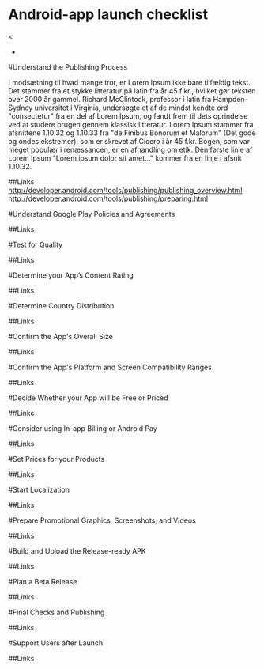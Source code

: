 # Android-app launch checklist

< 
>
*



#Understand the Publishing Process

I modsætning til hvad mange tror, er Lorem Ipsum ikke bare tilfældig tekst. Det stammer fra et stykke litteratur på latin fra år 45 f.kr., hvilket gør teksten over 2000 år gammel. Richard McClintock, professor i latin fra Hampden-Sydney universitet i Virginia, undersøgte et af de mindst kendte ord "consectetur" fra en del af Lorem Ipsum, og fandt frem til dets oprindelse ved at studere brugen gennem klassisk litteratur. Lorem Ipsum stammer fra afsnittene 1.10.32 og 1.10.33 fra "de Finibus Bonorum et Malorum" (Det gode og ondes ekstremer), som er skrevet af Cicero i år 45 f.kr. Bogen, som var meget populær i renæssancen, er en afhandling om etik. Den første linie af Lorem Ipsum "Lorem ipsum dolor sit amet..." kommer fra en linje i afsnit 1.10.32.

##Links
http://developer.android.com/tools/publishing/publishing_overview.html
http://developer.android.com/tools/publishing/preparing.html


#Understand Google Play Policies and Agreements

##Links

#Test for Quality

##Links


#Determine your App’s Content Rating

##Links


#Determine Country Distribution

##Links


#Confirm the App's Overall Size

##Links


#Confirm the App's Platform and Screen Compatibility Ranges

##Links


#Decide Whether your App will be Free or Priced

##Links


#Consider using In-app Billing or Android Pay

##Links


#Set Prices for your Products

##Links


#Start Localization

##Links


#Prepare Promotional Graphics, Screenshots, and Videos

##Links


#Build and Upload the Release-ready APK

##Links



#Plan a Beta Release

##Links

#Final Checks and Publishing

##Links


#Support Users after Launch

##Links






